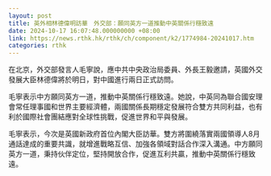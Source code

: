 ```yaml
---
layout: post
title: 英外相林德偉明訪華　外交部：願同英方一道推動中英關係行穩致遠
date: 2024-10-17 16:07:48.000000000 +08:00
link: https://news.rthk.hk/rthk/ch/component/k2/1774984-20241017.htm
categories: rthk
---
```


在北京，外交部發言人毛寧說，應中共中央政治局委員、外長王毅邀請，英國外交發展大臣林德偉將於明日，對中國進行兩日正式訪問。

毛寧表示中方願同英方一道，推動中英關係行穩致遠。她說，中英同為聯合國安理會常任理事國和世界主要經濟體，兩國關係長期穩定發展符合雙方共同利益，也有利於國際社會團結應對全球性挑戰，促進世界和平與發展。

毛寧表示，今次是英國新政府首位內閣大臣訪華。雙方將圍繞落實兩國領導人8月通話達成的重要共識，就增進戰略互信、加強各領域對話合作深入溝通。中方願同英方一道，秉持伙伴定位，堅持開放合作，促進互利共贏，推動中英關係行穩致遠。
